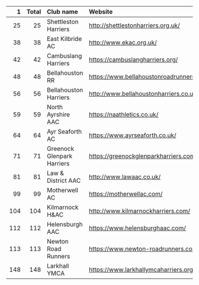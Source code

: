 |   1 |   Total | Club name                  | Website                                    |
|----:|--------:|:---------------------------|:-------------------------------------------|
|  25 |      25 | Shettleston Harriers       | http://shettlestonharriers.org.uk/         |
|  38 |      38 | East Kilbride AC           | http://www.ekac.org.uk/                    |
|  42 |      42 | Cambuslang Harriers        | https://cambuslangharriers.org/            |
|  48 |      48 | Bellahouston RR            | https://www.bellahoustonroadrunners.co.uk/ |
|  56 |      56 | Bellahouston Harriers      | http://www.bellahoustonharriers.co.uk/     |
|  59 |      59 | North Ayrshire AAC         | https://naathletics.co.uk/                 |
|  64 |      64 | Ayr Seaforth AC            | https://www.ayrseaforth.co.uk/             |
|  71 |      71 | Greenock Glenpark Harriers | https://greenockglenparkharriers.com/      |
|  81 |      81 | Law & District AAC         | http://www.lawaac.co.uk/                   |
|  99 |      99 | Motherwell AC              | https://motherwellac.com/                  |
| 104 |     104 | Kilmarnock H&AC            | http://www.kilmarnockharriers.com/         |
| 112 |     112 | Helensburgh AAC            | https://www.helensburghaac.com/            |
| 113 |     113 | Newton Road Runners        | https://www.newton-roadrunners.com/        |
| 148 |     148 | Larkhall YMCA              | https://www.larkhallymcaharriers.org       |